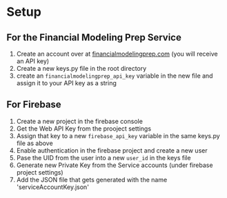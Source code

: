 # Setup

## For the Financial Modeling Prep Service
1. Create an account over at [financialmodelingprep.com](https://financialmodelingprep.com/) (you will receive an API key)
2. Create a new keys.py file in the root directory
3. create an `financialmodelingprep_api_key` variable in the new file and assign it to your API key as a string

## For Firebase
1. Create a new project in the firebase console
2. Get the Web API Key from the prooject settings
3. Assign that key to a new `firebase_api_key` variable in the same keys.py file as above
4. Enable authentication in the firebase project and create a new user
5. Pase the UID from the user into a new `user_id` in the keys file
6. Generate new Private Key from the Service accounts (under firebase project settings)
7. Add the JSON file that gets generated with the name 'serviceAccountKey.json'
